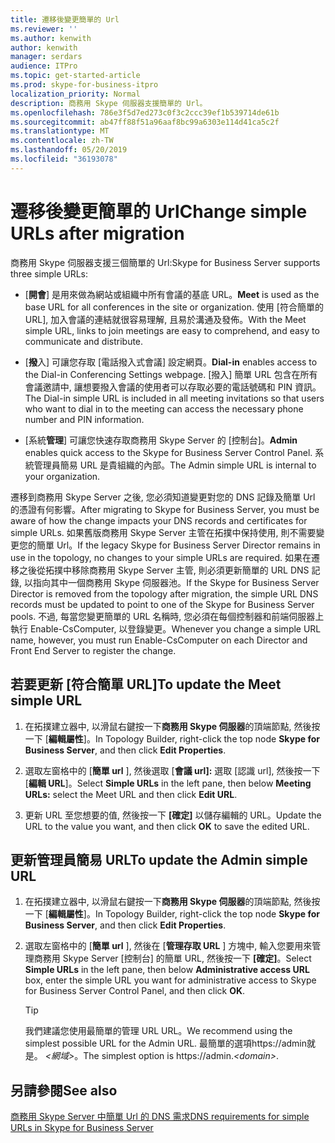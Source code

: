 ```yaml
---
title: 遷移後變更簡單的 Url
ms.reviewer: ''
ms.author: kenwith
author: kenwith
manager: serdars
audience: ITPro
ms.topic: get-started-article
ms.prod: skype-for-business-itpro
localization_priority: Normal
description: 商務用 Skype 伺服器支援簡單的 Url。
ms.openlocfilehash: 786e3f5d7ed273c0f3c2ccc39ef1b539714de61b
ms.sourcegitcommit: ab47ff88f51a96aaf8bc99a6303e114d41ca5c2f
ms.translationtype: MT
ms.contentlocale: zh-TW
ms.lasthandoff: 05/20/2019
ms.locfileid: "36193078"
---
```

# <a name="change-simple-urls-after-migration"></a><span data-ttu-id="a590c-103">遷移後變更簡單的 Url</span><span class="sxs-lookup"><span data-stu-id="a590c-103">Change simple URLs after migration</span></span>

<span data-ttu-id="a590c-104">商務用 Skype 伺服器支援三個簡單的 Url:</span><span class="sxs-lookup"><span data-stu-id="a590c-104">Skype for Business Server supports three simple URLs:</span></span>
  
- <span data-ttu-id="a590c-105">[**開會**] 是用來做為網站或組織中所有會議的基底 URL。</span><span class="sxs-lookup"><span data-stu-id="a590c-105">**Meet** is used as the base URL for all conferences in the site or organization.</span></span> <span data-ttu-id="a590c-106">使用 [符合簡單的 URL], 加入會議的連結就很容易理解, 且易於溝通及發佈。</span><span class="sxs-lookup"><span data-stu-id="a590c-106">With the Meet simple URL, links to join meetings are easy to comprehend, and easy to communicate and distribute.</span></span> 
    
- <span data-ttu-id="a590c-107">[**撥**入] 可讓您存取 [電話撥入式會議] 設定網頁。</span><span class="sxs-lookup"><span data-stu-id="a590c-107">**Dial-in** enables access to the Dial-in Conferencing Settings webpage.</span></span> <span data-ttu-id="a590c-108">[撥入] 簡單 URL 包含在所有會議邀請中, 讓想要撥入會議的使用者可以存取必要的電話號碼和 PIN 資訊。</span><span class="sxs-lookup"><span data-stu-id="a590c-108">The Dial-in simple URL is included in all meeting invitations so that users who want to dial in to the meeting can access the necessary phone number and PIN information.</span></span> 
    
- <span data-ttu-id="a590c-109">[系統**管理**] 可讓您快速存取商務用 Skype Server 的 [控制台]。</span><span class="sxs-lookup"><span data-stu-id="a590c-109">**Admin** enables quick access to the Skype for Business Server Control Panel.</span></span> <span data-ttu-id="a590c-110">系統管理員簡易 URL 是貴組織的內部。</span><span class="sxs-lookup"><span data-stu-id="a590c-110">The Admin simple URL is internal to your organization.</span></span> 
    
<span data-ttu-id="a590c-111">遷移到商務用 Skype Server 之後, 您必須知道變更對您的 DNS 記錄及簡單 Url 的憑證有何影響。</span><span class="sxs-lookup"><span data-stu-id="a590c-111">After migrating to Skype for Business Server, you must be aware of how the change impacts your DNS records and certificates for simple URLs.</span></span> <span data-ttu-id="a590c-112">如果舊版商務用 Skype Server 主管在拓撲中保持使用, 則不需要變更您的簡單 Url。</span><span class="sxs-lookup"><span data-stu-id="a590c-112">If the legacy Skype for Business Server Director remains in use in the topology, no changes to your simple URLs are required.</span></span> <span data-ttu-id="a590c-113">如果在遷移之後從拓撲中移除商務用 Skype Server 主管, 則必須更新簡單的 URL DNS 記錄, 以指向其中一個商務用 Skype 伺服器池。</span><span class="sxs-lookup"><span data-stu-id="a590c-113">If the Skype for Business Server Director is removed from the topology after migration, the simple URL DNS records must be updated to point to one of the Skype for Business Server pools.</span></span> <span data-ttu-id="a590c-114">不過, 每當您變更簡單的 URL 名稱時, 您必須在每個控制器和前端伺服器上執行 Enable-CsComputer, 以登錄變更。</span><span class="sxs-lookup"><span data-stu-id="a590c-114">Whenever you change a simple URL name, however, you must run Enable-CsComputer on each Director and Front End Server to register the change.</span></span>

## <a name="to-update-the-meet-simple-url"></a><span data-ttu-id="a590c-115">若要更新 [符合簡單 URL]</span><span class="sxs-lookup"><span data-stu-id="a590c-115">To update the Meet simple URL</span></span>

1. <span data-ttu-id="a590c-116">在拓撲建立器中, 以滑鼠右鍵按一下**商務用 Skype 伺服器**的頂端節點, 然後按一下 [**編輯屬性**]。</span><span class="sxs-lookup"><span data-stu-id="a590c-116">In Topology Builder, right-click the top node **Skype for Business Server**, and then click **Edit Properties**.</span></span>
    
2. <span data-ttu-id="a590c-117">選取左窗格中的 [**簡單 url** ], 然後選取 [**會議 url]:** 選取 [認識 url], 然後按一下 [**編輯 URL**]。</span><span class="sxs-lookup"><span data-stu-id="a590c-117">Select **Simple URLs** in the left pane, then below **Meeting URLs:** select the Meet URL and then click **Edit URL**.</span></span>
    
3. <span data-ttu-id="a590c-118">更新 URL 至您想要的值, 然後按一下 **[確定]** 以儲存編輯的 URL。</span><span class="sxs-lookup"><span data-stu-id="a590c-118">Update the URL to the value you want, and then click **OK** to save the edited URL.</span></span> 
    
## <a name="to-update-the-admin-simple-url"></a><span data-ttu-id="a590c-119">更新管理員簡易 URL</span><span class="sxs-lookup"><span data-stu-id="a590c-119">To update the Admin simple URL</span></span>

1. <span data-ttu-id="a590c-120">在拓撲建立器中, 以滑鼠右鍵按一下**商務用 Skype 伺服器**的頂端節點, 然後按一下 [**編輯屬性**]。</span><span class="sxs-lookup"><span data-stu-id="a590c-120">In Topology Builder, right-click the top node **Skype for Business Server**, and then click **Edit Properties**.</span></span>
    
2. <span data-ttu-id="a590c-121">選取左窗格中的 [**簡單 url** ], 然後在 [**管理存取 URL** ] 方塊中, 輸入您要用來管理商務用 Skype Server [控制台] 的簡單 URL, 然後按一下 **[確定]**。</span><span class="sxs-lookup"><span data-stu-id="a590c-121">Select **Simple URLs** in the left pane, then below **Administrative access URL** box, enter the simple URL you want for administrative access to Skype for Business Server Control Panel, and then click **OK**.</span></span>
    
   > [!TIP]
   > <span data-ttu-id="a590c-122">我們建議您使用最簡單的管理 URL URL。</span><span class="sxs-lookup"><span data-stu-id="a590c-122">We recommend using the simplest possible URL for the Admin URL.</span></span> <span data-ttu-id="a590c-123">最簡單的選項https://admin就是。<em> \<網域\></em>。</span><span class="sxs-lookup"><span data-stu-id="a590c-123">The simplest option is https://admin.<em>\<domain\></em>.</span></span> 
  
## <a name="see-also"></a><span data-ttu-id="a590c-124">另請參閱</span><span class="sxs-lookup"><span data-stu-id="a590c-124">See also</span></span>

[<span data-ttu-id="a590c-125">商務用 Skype Server 中簡單 Url 的 DNS 需求</span><span class="sxs-lookup"><span data-stu-id="a590c-125">DNS requirements for simple URLs in Skype for Business Server</span></span>](../../SfbServer/plan-your-deployment/network-requirements/simple-urls.md)
